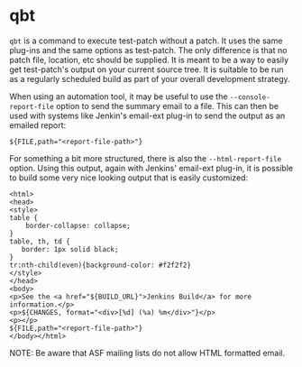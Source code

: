 <!---
  Licensed to the Apache Software Foundation (ASF) under one
  or more contributor license agreements.  See the NOTICE file
  distributed with this work for additional information
  regarding copyright ownership.  The ASF licenses this file
  to you under the Apache License, Version 2.0 (the
  "License"); you may not use this file except in compliance
  with the License.  You may obtain a copy of the License at

    http://www.apache.org/licenses/LICENSE-2.0

  Unless required by applicable law or agreed to in writing,
  software distributed under the License is distributed on an
  "AS IS" BASIS, WITHOUT WARRANTIES OR CONDITIONS OF ANY
  KIND, either express or implied.  See the License for the
  specific language governing permissions and limitations
  under the License.
-->

qbt
===

`qbt` is a command to execute test-patch without a patch.  It uses
the same plug-ins and the same options as test-patch.  The only
difference is that no patch file, location, etc should be supplied.
It is meant to be a way to easily get test-patch's output on your
current source tree.  It is suitable to be run as a regularly
scheduled build as part of your overall development strategy.

When using an automation tool, it may be useful to use the
`--console-report-file` option to send the summary email to a
file. This can then be used with systems like Jenkin's
email-ext plug-in to send the output as an emailed report:

```
${FILE,path="<report-file-path>"}
```

For something a bit more structured, there is also the `--html-report-file`
option.  Using this output, again with Jenkins' email-ext plug-in, it is
possible to build some very nice looking output that is easily customized:

```
<html>
<head>
<style>
table {
    border-collapse: collapse;
}
table, th, td {
   border: 1px solid black;
}
tr:nth-child(even){background-color: #f2f2f2}
</style>
</head>
<body>
<p>See the <a href="${BUILD_URL}">Jenkins Build</a> for more information.</p>
<p>${CHANGES, format="<div>[%d] (%a) %m</div>"}</p>
<p></p>
${FILE,path="<report-file-path>"}
</body></html>
```

NOTE: Be aware that ASF mailing lists do not allow HTML formatted email.

